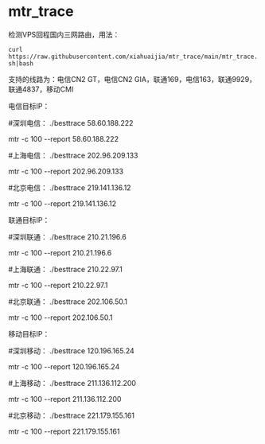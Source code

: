 # mtr_trace
检测VPS回程国内三网路由，用法：

`curl https://raw.githubusercontent.com/xiahuaijia/mtr_trace/main/mtr_trace.sh|bash`

支持的线路为：电信CN2 GT，电信CN2 GIA，联通169，电信163，联通9929，联通4837，移动CMI

电信目标IP：

#深圳电信：
./besttrace 58.60.188.222

mtr -c 100 --report 58.60.188.222

#上海电信：
./besttrace 202.96.209.133

mtr -c 100 --report 202.96.209.133

#北京电信：
./besttrace 219.141.136.12

mtr -c 100 --report 219.141.136.12

联通目标IP：

#深圳联通：
./besttrace 210.21.196.6

mtr -c 100 --report 210.21.196.6

#上海联通：
./besttrace 210.22.97.1

mtr -c 100 --report 210.22.97.1

#北京联通：
./besttrace 202.106.50.1

mtr -c 100 --report 202.106.50.1

移动目标IP：

#深圳移动：
./besttrace 120.196.165.24

mtr -c 100 --report 120.196.165.24

#上海移动：
./besttrace 211.136.112.200

mtr -c 100 --report 211.136.112.200

#北京移动：
./besttrace 221.179.155.161

mtr -c 100 --report 221.179.155.161
